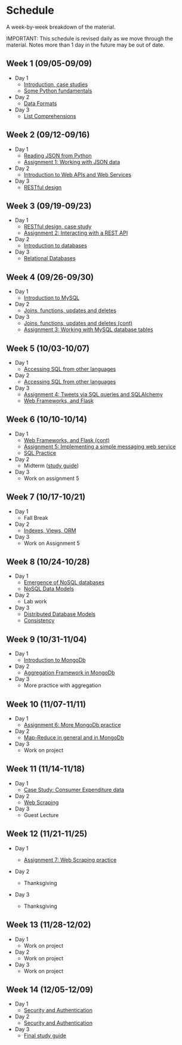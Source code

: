 # Schedule

A week-by-week breakdown of the material.

IMPORTANT: This schedule is revised daily as we move through the material. Notes more than 1 day in the future may be out of date.

## Week  1 (09/05-09/09)

- Day 1
    - [Introduction, case studies](notes/intro.md)
    - [Some Python fundamentals](notes/intro_python.md)
- Day 2
    - [Data Formats](notes/data_formats.md)
- Day 3
    - [List Comprehensions](notes/list_comprehensions.md)

## Week  2 (09/12-09/16)

- Day 1
    - [Reading JSON from Python](notes/json_python.md)
    - [Assignment 1: Working with JSON data](assignments/1.md)
- Day 2
    - [Introduction to Web APIs and Web Services](notes/web_apis.md)
- Day 3
    - [RESTful design](notes/rest.md)

## Week  3 (09/19-09/23)

- Day 1
    - [RESTful design, case study](notes/rest_case_study.md)
    - [Assignment 2: Interacting with a REST API](assignments/2.md)
- Day 2
    - [Introduction to databases](notes/databases_intro.md)
- Day 3
    - [Relational Databases](notes/databases_relational.md)

## Week  4 (09/26-09/30)

- Day 1
    - [Introduction to MySQL](notes/databases_mysql.md)
- Day 2
    - [Joins, functions, updates and deletes](notes/databases_mysql_advanced.md)
- Day 3
    - [Joins, functions, updates and deletes (cont)](notes/databases_mysql_advanced.md)
    - [Assignment 3: Working with MySQL database tables](assignments/3.md)

## Week  5 (10/03-10/07)

- Day 1
    - [Accessing SQL from other languages](notes/databases_sqlalchemy.md)
- Day 2
    - [Accessing SQL from other languages](notes/databases_sqlalchemy.md)
- Day 3
    - [Assignment 4: Tweets via SQL queries and SQLAlchemy](assignments/4.md)
    - [Web Frameworks, and Flask](notes/databases_web_frameworks.md)

## Week  6 (10/10-10/14)

- Day 1
    - [Web Frameworks, and Flask (cont)](notes/databases_web_frameworks.md)
    - [Assignment 5: Implementing a simple messaging web service](assignments/5.md)
    - [SQL Practice](notes/sql_practice.md)
- Day 2
    - Midterm ([study guide](notes/midterm1_study_guide.md))
- Day 3
    - Work on assignment 5

## Week  7 (10/17-10/21)

- Day 1
    - Fall Break
- Day 2
    - [Indexes, Views, ORM](notes/sql_odds_ends.md)
- Day 3
    - Work on Assignment 5

## Week  8 (10/24-10/28)

- Day 1
    - [Emergence of NoSQL databases](notes/nosql_start.md)
    - [NoSQL Data Models](notes/nosql_data_models.md)
- Day 2
    - Lab work
- Day 3
    - [Distributed Database Models](notes/nosql_distributed.md)
    - [Consistency](notes/nosql_consistency.md)

## Week  9 (10/31-11/04)

- Day 1
    - [Introduction to MongoDb](notes/mongodb.md)
- Day 2
    - [Aggregation Framework in MongoDb](notes/mongodb_aggregation.md)
- Day 3
    - More practice with aggregation

## Week 10 (11/07-11/11)

- Day 1
    - [Assignment 6: More MongoDb practice](assignments/6.md)
- Day 2
    - [Map-Reduce in general and in MongoDb](notes/mongodb_mapreduce.md)
- Day 3
    - Work on project

## Week 11 (11/14-11/18)

- Day 1
    - [Case Study: Consumer Expenditure data](notes/mongodb_practice.md)
- Day 2
    - [Web Scraping](notes/web_scraping.md)
- Day 3
    - Guest Lecture

## Week 12 (11/21-11/25)

- Day 1
    - [Assignment 7: Web Scraping practice](assignments/7.md)

- Day 2
    - Thanksgiving
- Day 3
    - Thanksgiving

## Week 13 (11/28-12/02)

- Day 1
    - Work on project
- Day 2
    - Work on project
- Day 3
    - Work on project

## Week 14 (12/05-12/09)

- Day 1
    - [Security and Authentication](notes/security_auth.md)
- Day 2
    - [Security and Authentication](notes/security_auth.md)
- Day 3
    - [Final study guide](notes/midterm2_study_guide.md)
